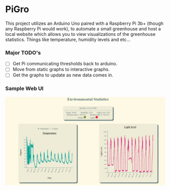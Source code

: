 # PiGro

This project utilizes an Arduino Uno paired with a Raspberry Pi 3b+ (though any Raspberry Pi would work), to automate a small greenhouse and host a local website which allows you to view visualizations of the greenhouse statistics. Things like temperature, humidity levels and etc...

### Major TODO's

- [ ] Get Pi communicating thresholds back to arduino.
- [ ] Move from static graphs to interactive graphs.
- [ ] Get the graphs to update as new data comes in.

### Sample Web UI

![](images/web-sample.png)
